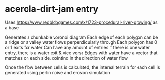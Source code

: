 # acerola-dirt-jam entry

Uses https://www.redblobgames.com/x/1723-procedural-river-growing/ as a base

Generates a chunkable voronoi diagram
Each edge of each polygon can be a ridge or a valley water flows perpendicularly through
Each polygon has 0 or 1 exits for water
Can have any amount of entries
If there is one water entry, there is a water exit & vice versa
Edges with water have a vector that matches on each side, pointing in the direction of water flow

Once the flow between cells is calculated, the internal terrain for each cell is generated using perlin noise and erosion simulation
